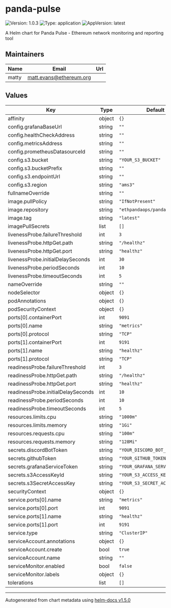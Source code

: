 # panda-pulse

![Version: 1.0.3](https://img.shields.io/badge/Version-1.0.3-informational?style=flat-square) ![Type: application](https://img.shields.io/badge/Type-application-informational?style=flat-square) ![AppVersion: latest](https://img.shields.io/badge/AppVersion-latest-informational?style=flat-square)

A Helm chart for Panda Pulse - Ethereum network monitoring and reporting tool

## Maintainers

| Name | Email | Url |
| ---- | ------ | --- |
| matty | matt.evans@ethereum.org |  |

## Values

| Key | Type | Default | Description |
|-----|------|---------|-------------|
| affinity | object | `{}` |  |
| config.grafanaBaseUrl | string | `""` |  |
| config.healthCheckAddress | string | `""` |  |
| config.metricsAddress | string | `""` |  |
| config.prometheusDatasourceId | string | `""` |  |
| config.s3.bucket | string | `"YOUR_S3_BUCKET"` |  |
| config.s3.bucketPrefix | string | `""` |  |
| config.s3.endpointUrl | string | `""` |  |
| config.s3.region | string | `"ams3"` |  |
| fullnameOverride | string | `""` |  |
| image.pullPolicy | string | `"IfNotPresent"` |  |
| image.repository | string | `"ethpandaops/panda-pulse"` |  |
| image.tag | string | `"latest"` |  |
| imagePullSecrets | list | `[]` |  |
| livenessProbe.failureThreshold | int | `3` |  |
| livenessProbe.httpGet.path | string | `"/healthz"` |  |
| livenessProbe.httpGet.port | string | `"healthz"` |  |
| livenessProbe.initialDelaySeconds | int | `30` |  |
| livenessProbe.periodSeconds | int | `10` |  |
| livenessProbe.timeoutSeconds | int | `5` |  |
| nameOverride | string | `""` |  |
| nodeSelector | object | `{}` |  |
| podAnnotations | object | `{}` |  |
| podSecurityContext | object | `{}` |  |
| ports[0].containerPort | int | `9091` |  |
| ports[0].name | string | `"metrics"` |  |
| ports[0].protocol | string | `"TCP"` |  |
| ports[1].containerPort | int | `9191` |  |
| ports[1].name | string | `"healthz"` |  |
| ports[1].protocol | string | `"TCP"` |  |
| readinessProbe.failureThreshold | int | `3` |  |
| readinessProbe.httpGet.path | string | `"/healthz"` |  |
| readinessProbe.httpGet.port | string | `"healthz"` |  |
| readinessProbe.initialDelaySeconds | int | `10` |  |
| readinessProbe.periodSeconds | int | `10` |  |
| readinessProbe.timeoutSeconds | int | `5` |  |
| resources.limits.cpu | string | `"1000m"` |  |
| resources.limits.memory | string | `"1Gi"` |  |
| resources.requests.cpu | string | `"100m"` |  |
| resources.requests.memory | string | `"128Mi"` |  |
| secrets.discordBotToken | string | `"YOUR_DISCORD_BOT_TOKEN"` |  |
| secrets.githubToken | string | `"YOUR_GITHUB_TOKEN"` |  |
| secrets.grafanaServiceToken | string | `"YOUR_GRAFANA_SERVICE_TOKEN"` |  |
| secrets.s3AccessKeyId | string | `"YOUR_S3_ACCESS_KEY_ID"` |  |
| secrets.s3SecretAccessKey | string | `"YOUR_S3_SECRET_ACCESS_KEY"` |  |
| securityContext | object | `{}` |  |
| service.ports[0].name | string | `"metrics"` |  |
| service.ports[0].port | int | `9091` |  |
| service.ports[1].name | string | `"healthz"` |  |
| service.ports[1].port | int | `9191` |  |
| service.type | string | `"ClusterIP"` |  |
| serviceAccount.annotations | object | `{}` |  |
| serviceAccount.create | bool | `true` |  |
| serviceAccount.name | string | `""` |  |
| serviceMonitor.enabled | bool | `false` |  |
| serviceMonitor.labels | object | `{}` |  |
| tolerations | list | `[]` |  |

----------------------------------------------
Autogenerated from chart metadata using [helm-docs v1.5.0](https://github.com/norwoodj/helm-docs/releases/v1.5.0)
